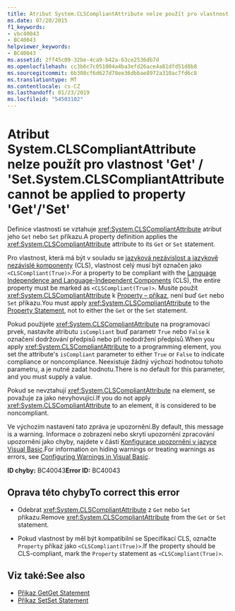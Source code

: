 ```yaml
---
title: Atribut System.CLSCompliantAttribute nelze použít pro vlastnost 'Get'-'Set.
ms.date: 07/20/2015
f1_keywords:
- vbc40043
- BC40043
helpviewer_keywords:
- BC40043
ms.assetid: 2ff45c09-32be-4ca9-b42a-63ce2536db7d
ms.openlocfilehash: cc3b6c7c051004a4ba3efd26ace4a81dfd51d8b8
ms.sourcegitcommit: 6b308cf6d627d78ee36dbbae8972a310ac7fd6c8
ms.translationtype: MT
ms.contentlocale: cs-CZ
ms.lasthandoff: 01/23/2019
ms.locfileid: "54503102"
---
```

# <a name="systemclscompliantattribute-cannot-be-applied-to-property-getset"></a><span data-ttu-id="28590-102">Atribut System.CLSCompliantAttribute nelze použít pro vlastnost 'Get' / 'Set.</span><span class="sxs-lookup"><span data-stu-id="28590-102">System.CLSCompliantAttribute cannot be applied to property 'Get'/'Set'</span></span>
<span data-ttu-id="28590-103">Definice vlastnosti se vztahuje <xref:System.CLSCompliantAttribute> atribut jeho `Get` nebo `Set` příkazu.</span><span class="sxs-lookup"><span data-stu-id="28590-103">A property definition applies the <xref:System.CLSCompliantAttribute> attribute to its `Get` or `Set` statement.</span></span>  
  
 <span data-ttu-id="28590-104">Pro vlastnost, která má být v souladu se [jazyková nezávislost a jazykově nezávislé komponenty](../../standard/language-independence-and-language-independent-components.md) (CLS), vlastnost celý musí být označen jako `<CLSCompliant(True)>`.</span><span class="sxs-lookup"><span data-stu-id="28590-104">For a property to be compliant with the [Language Independence and Language-Independent Components](../../standard/language-independence-and-language-independent-components.md) (CLS), the entire property must be marked as `<CLSCompliant(True)>`.</span></span> <span data-ttu-id="28590-105">Musíte použít <xref:System.CLSCompliantAttribute> k [Property – příkaz](../../visual-basic/language-reference/statements/property-statement.md), není buď `Get` nebo `Set` příkazu.</span><span class="sxs-lookup"><span data-stu-id="28590-105">You must apply <xref:System.CLSCompliantAttribute> to the [Property Statement](../../visual-basic/language-reference/statements/property-statement.md), not to either the `Get` or the `Set` statement.</span></span>  
  
 <span data-ttu-id="28590-106">Pokud použijete <xref:System.CLSCompliantAttribute> na programovací prvek, nastavíte atributu `isCompliant` buď parametr `True` nebo `False` k označení dodržování předpisů nebo při nedodržení předpisů.</span><span class="sxs-lookup"><span data-stu-id="28590-106">When you apply <xref:System.CLSCompliantAttribute> to a programming element, you set the attribute's `isCompliant` parameter to either `True` or `False` to indicate compliance or noncompliance.</span></span> <span data-ttu-id="28590-107">Neexistuje žádný výchozí hodnotou tohoto parametru, a je nutné zadat hodnotu.</span><span class="sxs-lookup"><span data-stu-id="28590-107">There is no default for this parameter, and you must supply a value.</span></span>  
  
 <span data-ttu-id="28590-108">Pokud se nevztahují <xref:System.CLSCompliantAttribute> na element, se považuje za jako nevyhovující.</span><span class="sxs-lookup"><span data-stu-id="28590-108">If you do not apply <xref:System.CLSCompliantAttribute> to an element, it is considered to be noncompliant.</span></span>  
  
 <span data-ttu-id="28590-109">Ve výchozím nastavení tato zpráva je upozornění.</span><span class="sxs-lookup"><span data-stu-id="28590-109">By default, this message is a warning.</span></span> <span data-ttu-id="28590-110">Informace o zobrazení nebo skrytí upozornění zpracování upozornění jako chyby, najdete v části [Konfigurace upozornění v jazyce Visual Basic](/visualstudio/ide/configuring-warnings-in-visual-basic).</span><span class="sxs-lookup"><span data-stu-id="28590-110">For information on hiding warnings or treating warnings as errors, see [Configuring Warnings in Visual Basic](/visualstudio/ide/configuring-warnings-in-visual-basic).</span></span>  
  
 <span data-ttu-id="28590-111">**ID chyby:** BC40043</span><span class="sxs-lookup"><span data-stu-id="28590-111">**Error ID:** BC40043</span></span>  
  
## <a name="to-correct-this-error"></a><span data-ttu-id="28590-112">Oprava této chyby</span><span class="sxs-lookup"><span data-stu-id="28590-112">To correct this error</span></span>  
  
-   <span data-ttu-id="28590-113">Odebrat <xref:System.CLSCompliantAttribute> z `Get` nebo `Set` příkazu.</span><span class="sxs-lookup"><span data-stu-id="28590-113">Remove <xref:System.CLSCompliantAttribute> from the `Get` or `Set` statement.</span></span>  
  
-   <span data-ttu-id="28590-114">Pokud vlastnost by měl být kompatibilní se Specifikací CLS, označte `Property` příkaz jako `<CLSCompliant(True)>`.</span><span class="sxs-lookup"><span data-stu-id="28590-114">If the property should be CLS-compliant, mark the `Property` statement as `<CLSCompliant(True)>`.</span></span>  
  
## <a name="see-also"></a><span data-ttu-id="28590-115">Viz také:</span><span class="sxs-lookup"><span data-stu-id="28590-115">See also</span></span>

- [<span data-ttu-id="28590-116">Příkaz Get</span><span class="sxs-lookup"><span data-stu-id="28590-116">Get Statement</span></span>](../../visual-basic/language-reference/statements/get-statement.md)
- [<span data-ttu-id="28590-117">Příkaz Set</span><span class="sxs-lookup"><span data-stu-id="28590-117">Set Statement</span></span>](../../visual-basic/language-reference/statements/set-statement.md)
